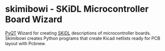 # skimibowi - SKiDL Microcontroller Board Wizard

[PyQT](https://en.wikipedia.org/wiki/PyQt) Wizard for creating [SKiDL](https://github.com/xesscorp/skidl) descriptions of microcontroller boards. Skimibowi creates Python programs that create Kicad netlists ready for PCB layout with Pcbnew.

